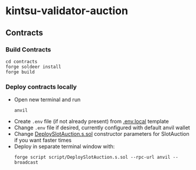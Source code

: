 # kintsu-validator-auction

## Contracts

### Build Contracts
```shell
cd contracts
forge soldeer install
forge build
```

### Deploy contracts locally

- Open new terminal and run
  ```shell
  anvil
  ```
- Create `.env` file (if not already present) from [.env.local](.env.local) template
- Change `.env` file if desired, currently configured with default anvil wallet
- Change [DeploySlotAuction.s.sol](script/DeploySlotAuction.s.sol) constructor parameters for SlotAuction if you want faster times
- Deploy in separate terminal window with:
  ```shell
  forge script script/DeploySlotAuction.s.sol --rpc-url anvil --broadcast
  ```
